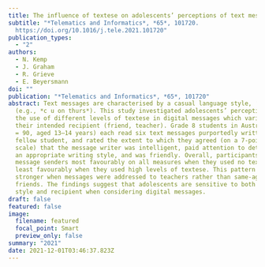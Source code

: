 ```yaml
---
title: The influence of textese on adolescents’ perceptions of text message writers
subtitle: "*Telematics and Informatics*, *65*, 101720.
  https://doi.org/10.1016/j.tele.2021.101720"
publication_types:
  - "2"
authors:
  - N. Kemp
  - J. Graham
  - R. Grieve
  - E. Beyersmann
doi: ""
publication: "*Telematics and Informatics*, *65*, 101720"
abstract: Text messages are characterised by a casual language style, ‘textese’
  (e.g., *c u on thurs*). This study investigated adolescents’ perceptions of
  the use of different levels of textese in digital messages which varied in
  their intended recipient (friend, teacher). Grade 8 students in Australia (*N*
  = 90, aged 13–14 years) each read six text messages purportedly written by a
  fellow student, and rated the extent to which they agreed (on a 7-point Likert
  scale) that the message writer was intelligent, paid attention to detail, used
  an appropriate writing style, and was friendly. Overall, participants rated
  message senders most favourably on all measures when they used no textese, and
  least favourably when they used high levels of textese. This pattern was even
  stronger when messages were addressed to teachers rather than same-aged
  friends. The findings suggest that adolescents are sensitive to both writing
  style and recipient when considering digital messages.
draft: false
featured: false
image:
  filename: featured
  focal_point: Smart
  preview_only: false
summary: "2021"
date: 2021-12-01T03:46:37.823Z
---
```

